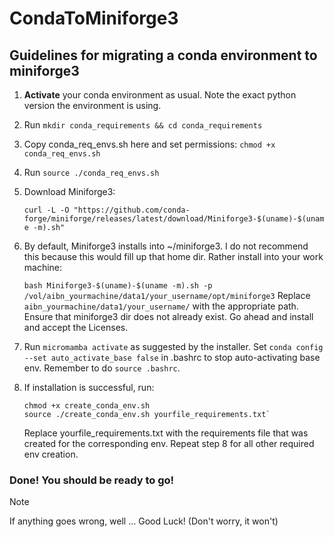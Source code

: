 # CondaToMiniforge3
## Guidelines for migrating a conda environment to miniforge3

1. **Activate** your conda environment as usual. Note the exact python version the environment is using.
2. Run `mkdir conda_requirements && cd conda_requirements`
3. Copy conda_req_envs.sh here and set permissions: `chmod +x conda_req_envs.sh`
4. Run `source ./conda_req_envs.sh`
5. Download Miniforge3:

   `curl -L -O "https://github.com/conda-forge/miniforge/releases/latest/download/Miniforge3-$(uname)-$(uname -m).sh"`

6. By default, Miniforge3 installs into ~/miniforge3. I do not recommend this because this would fill up that home dir. Rather install into your work machine:

      `bash Miniforge3-$(uname)-$(uname -m).sh -p /vol/aibn_yourmachine/data1/your_username/opt/miniforge3`
   Replace `aibn_yourmachine/data1/your_username/` with the appropriate path. Ensure that miniforge3 dir does not already exist.
   Go ahead and install and accept the Licenses.
7. Run `micromamba activate` as suggested by the installer. Set `conda config --set auto_activate_base false` in .bashrc to stop auto-activating base env. Remember to do `source .bashrc`.
8. If installation is successful, run:
   ```
   chmod +x create_conda_env.sh
   source ./create_conda_env.sh yourfile_requirements.txt`
   ```

   Replace yourfile_requirements.txt with the requirements file that was created for the corresponding env. Repeat step 8 for all other required env creation.



### Done! You should be ready to go! 

> [!Note]
> If anything goes wrong, well ... Good Luck! (Don't worry, it won't)
